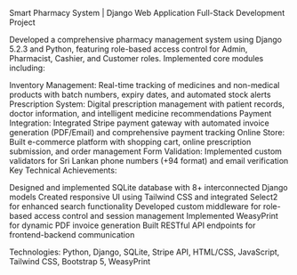Smart Pharmacy System | Django Web Application
Full-Stack Development Project 

Developed a comprehensive pharmacy management system using Django 5.2.3 and Python, featuring role-based access control for Admin, Pharmacist, Cashier, and Customer roles. Implemented core modules including:

Inventory Management: Real-time tracking of medicines and non-medical products with batch numbers, expiry dates, and automated stock alerts
Prescription System: Digital prescription management with patient records, doctor information, and intelligent medicine recommendations
Payment Integration: Integrated Stripe payment gateway with automated invoice generation (PDF/Email) and comprehensive payment tracking
Online Store: Built e-commerce platform with shopping cart, online prescription submission, and order management
Form Validation: Implemented custom validators for Sri Lankan phone numbers (+94 format) and email verification
Key Technical Achievements:

Designed and implemented SQLite database with 8+ interconnected Django models
Created responsive UI using Tailwind CSS and integrated Select2 for enhanced search functionality
Developed custom middleware for role-based access control and session management
Implemented WeasyPrint for dynamic PDF invoice generation
Built RESTful API endpoints for frontend-backend communication

Technologies: Python, Django, SQLite, Stripe API, HTML/CSS, JavaScript, Tailwind CSS, Bootstrap 5, WeasyPrint

